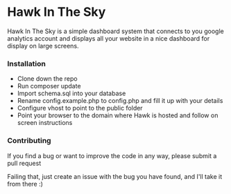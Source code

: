 Hawk In The Sky
=======
Hawk In The Sky is a simple dashboard system that connects to you google analytics account and displays all
your website in a nice dashboard for display on large screens.

### Installation
- Clone down the repo
- Run composer update
- Import schema.sql into your database
- Rename config.example.php to config.php and fill it up with your details
- Configure vhost to point to the public folder
- Point your browser to the domain where Hawk is hosted and follow on screen instructions


### Contributing
If you find a bug or want to improve the code in any way, please submit a pull request

Failing that, just create an issue with the bug you have found, and I'll take it from there :)

